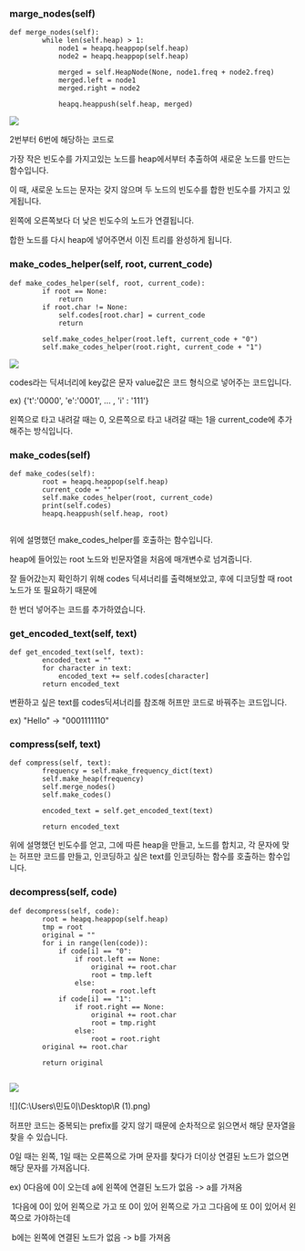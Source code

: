 ### marge_nodes(self)

```
def merge_nodes(self):
        while len(self.heap) > 1:
            node1 = heapq.heappop(self.heap)
            node2 = heapq.heappop(self.heap)

            merged = self.HeapNode(None, node1.freq + node2.freq)
            merged.left = node1
            merged.right = node2

            heapq.heappush(self.heap, merged)

```

![](C:\Users\민됴이\Desktop\huf.jpg)

2번부터 6번에 해당하는 코드로

가장 작은 빈도수를 가지고있는 노드를 heap에서부터 추출하여 새로운 노드를 만드는 함수입니다.

이 때, 새로운 노드는 문자는 갖지 않으며 두 노드의 빈도수를 합한 빈도수를 가지고 있게됩니다.

왼쪽에 오른쪽보다 더 낮은 빈도수의 노드가 연결됩니다.

합한 노드를 다시 heap에 넣어주면서 이진 트리를 완성하게 됩니다.



### make_codes_helper(self, root, current_code)

```
def make_codes_helper(self, root, current_code):
        if root == None:
            return
        if root.char != None:
            self.codes[root.char] = current_code
            return

        self.make_codes_helper(root.left, current_code + "0")
        self.make_codes_helper(root.right, current_code + "1")

```

![](C:\Users\민됴이\Desktop\jj.png)

codes라는 딕셔너리에 key값은 문자 value값은 코드 형식으로 넣어주는 코드입니다.

ex) {'t':'0000', 'e':'0001', ... , 'i' : '111'}

왼쪽으로 타고 내려갈 때는 0, 오른쪽으로 타고 내려갈 때는 1을 current_code에 추가해주는 방식입니다.

### make_codes(self)

```
def make_codes(self):
        root = heapq.heappop(self.heap)
        current_code = ""
        self.make_codes_helper(root, current_code)
        print(self.codes)
        heapq.heappush(self.heap, root)
        
```

위에 설명했던 make_codes_helper를 호출하는 함수입니다.

heap에 들어있는 root 노드와 빈문자열을 처음에 매개변수로 넘겨줍니다.

잘 들어갔는지 확인하기 위해 codes 딕셔너리를 출력해보았고, 후에 디코딩할 때 root노드가 또 필요하기 때문에

한 번더 넣어주는 코드를 추가하였습니다.

### get_encoded_text(self, text)

```
def get_encoded_text(self, text):
        encoded_text = ""
        for character in text:
            encoded_text += self.codes[character]
        return encoded_text

```

변환하고 싶은 text를 codes딕셔너리를 참조해 허프만 코드로 바꿔주는 코드입니다.

ex) "Hello" -> "0001111110"

### compress(self, text)

```
def compress(self, text):
        frequency = self.make_frequency_dict(text)
        self.make_heap(frequency)
        self.merge_nodes()
        self.make_codes()

        encoded_text = self.get_encoded_text(text)

        return encoded_text

```

위에 설명했던 빈도수를 얻고, 그에 따른 heap을 만들고, 노드를 합치고, 각 문자에 맞는 허프만 코드를 만들고, 인코딩하고 싶은 text를 인코딩하는 함수를 호출하는 함수입니다.

### decompress(self, code)

```
def decompress(self, code):
        root = heapq.heappop(self.heap)
        tmp = root
        original = ""
        for i in range(len(code)):
            if code[i] == "0":
                if root.left == None:
                    original += root.char
                    root = tmp.left
                else:
                    root = root.left
            if code[i] == "1":
                if root.right == None:
                    original += root.char
                    root = tmp.right
                else:
                    root = root.right
        original += root.char

        return original
        
```

![](C:\Users\민됴이\Desktop\R.png)

![](C:\Users\민됴이\Desktop\R (1).png)

허프만 코드는 중복되는 prefix를 갖지 않기 때문에 순차적으로 읽으면서 해당 문자열을 찾을 수 있습니다.

0일 때는 왼쪽, 1일 때는 오른쪽으로 가며 문자를 찾다가 더이상 연결된 노드가 없으면 해당 문자를 가져옵니다.

ex) 0다음에 0이 오는데 a에 왼쪽에 연결된 노드가 없음 -> a를 가져옴

​      1다음에 0이 있어 왼쪽으로 가고 또 0이 있어 왼쪽으로 가고 그다음에 또 0이 있어서 왼쪽으로 가야하는데

​       b에는 왼쪽에 연결된 노드가 없음 -> b를 가져옴